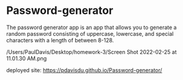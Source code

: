 # Password-generator

The password generator app is an app that allows you to generate a random password consisting of uppercase, lowercase, and special characters with a length of between 8-128.

/Users/PaulDavis/Desktop/homework-3/Screen Shot 2022-02-25 at 11.01.30 AM.png

deployed site: https://pdavisdu.github.io/Password-generator/